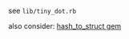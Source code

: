 see `lib/tiny_dot.rb`

also consider: <a href="https://github.com/a-bohush/hash_to_struct">hash_to_struct gem</a>
